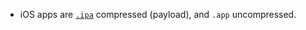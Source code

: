 * iOS apps are [`.ipa`](http://en.wikipedia.org/wiki/.ipa) compressed (payload), and `.app` uncompressed.

